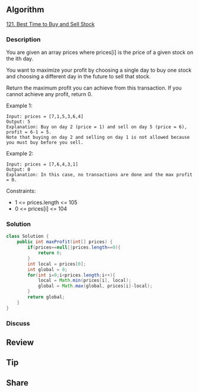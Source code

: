 ## Algorithm

[121. Best Time to Buy and Sell Stock](https://leetcode.com/problems/best-time-to-buy-and-sell-stock/)

### Description

You are given an array prices where prices[i] is the price of a given stock on the ith day.

You want to maximize your profit by choosing a single day to buy one stock and choosing a different day in the future to sell that stock.

Return the maximum profit you can achieve from this transaction. If you cannot achieve any profit, return 0.


Example 1:

```
Input: prices = [7,1,5,3,6,4]
Output: 5
Explanation: Buy on day 2 (price = 1) and sell on day 5 (price = 6), profit = 6-1 = 5.
Note that buying on day 2 and selling on day 1 is not allowed because you must buy before you sell.
```

Example 2:

```
Input: prices = [7,6,4,3,1]
Output: 0
Explanation: In this case, no transactions are done and the max profit = 0.
```

Constraints:

- 1 <= prices.length <= 105
- 0 <= prices[i] <= 104

### Solution

```java
class Solution {
    public int maxProfit(int[] prices) {
        if(prices==null||prices.length==0){
            return 0;
        }
        int local = prices[0];
        int global = 0;
        for(int i=0;i<prices.length;i++){
            local = Math.min(prices[i], local);
            global = Math.max(global, prices[i]-local);
        }
        return global;
    }
}
```

### Discuss

## Review


## Tip


## Share

